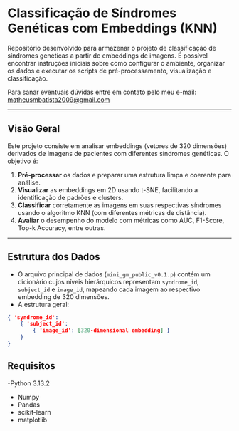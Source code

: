 # Classificação de Síndromes Genéticas com Embeddings (KNN)

Repositório desenvolvido para armazenar o projeto de classificação de síndromes genéticas a partir de embeddings de imagens. É possível encontrar instruções iniciais sobre como configurar o ambiente, organizar os dados e executar os scripts de pré-processamento, visualização e classificação.

Para sanar eventuais dúvidas entre em contato pelo meu e-mail: [matheusmbatista2009@gmail.com](matheusmbatista2009@gmail.com)

---

## Visão Geral

Este projeto consiste em analisar embeddings (vetores de 320 dimensões) derivados de imagens de pacientes com diferentes síndromes genéticas. O objetivo é:

1. **Pré-processar** os dados e preparar uma estrutura limpa e coerente para análise.  
2. **Visualizar** as embeddings em 2D usando t-SNE, facilitando a identificação de padrões e clusters.  
3. **Classificar** corretamente as imagens em suas respectivas síndromes usando o algoritmo KNN (com diferentes métricas de distância).  
4. **Avaliar** o desempenho do modelo com métricas como AUC, F1-Score, Top-k Accuracy, entre outras.  

---

## Estrutura dos Dados

- O arquivo principal de dados (`mini_gm_public_v0.1.p`) contém um dicionário cujos níveis hierárquicos representam `syndrome_id`, `subject_id` e `image_id`, mapeando cada imagem ao respectivo embedding de 320 dimensões.
- A estrutura geral:
```json
{ 'syndrome_id': 
    { 'subject_id': 
        { 'image_id': [320-dimensional embedding] } 
    } 
}
```

## Requisitos
-Python 3.13.2
  - Numpy
  - Pandas
  - scikit-learn
  - matplotlib